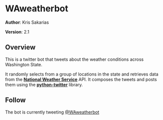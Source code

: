 # WAweatherbot

**Author**: Kris Sakarias

**Version**: 2.1


## Overview
This is a twitter bot that tweets about the weather conditions across Washington State.

It randomly selects from a group of locations in the state and retrieves data from the [**National Weather Service**](https://www.weather.gov/documentation/services-web-api "NWS API") API. It composes the tweets and posts them using the [**python-twitter**](https://python-twitter.readthedocs.io/en/latest/ "python-twitter") library.


## Follow 
The bot is currently tweeting [@WAweatherbot](https://twitter.com/WAweatherbot)
